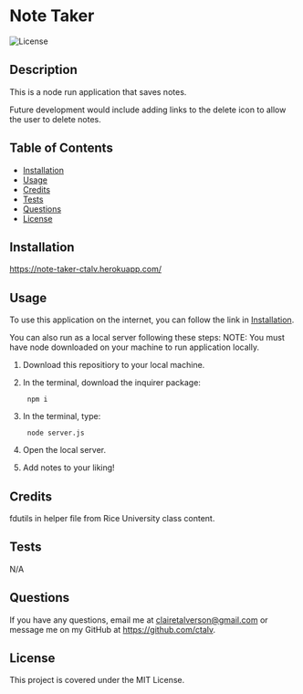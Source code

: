 # Note Taker

![License](https://img.shields.io/badge/license-MIT-green)

## Description
This is a node run application that saves notes.

Future development would include adding links to the delete icon to allow the user to delete notes. 
    
## Table of Contents 
    
- [Installation](#installation)
- [Usage](#usage)
- [Credits](#credits)
- [Tests](#tests)
- [Questions](#questions)
- [License](#license)

    
## Installation
https://note-taker-ctalv.herokuapp.com/
    
## Usage
To use this application on the internet, you can follow the link in [Installation](#installation).

You can also run as a local server following these steps: 
NOTE: You must have node downloaded on your machine to run application locally.
1. Download this repositiory to your local machine.
2. In the terminal, download the inquirer package: 

        npm i 
3. In the terminal, type:

        node server.js
4. Open the local server.
5. Add notes to your liking!


## Credits
fdutils in helper file from Rice University class content.

## Tests
N/A
    
## Questions
If you have any questions, email me at clairetalverson@gmail.com or message me on my GitHub at https://github.com/ctalv.

## License
This project is covered under the MIT License.
